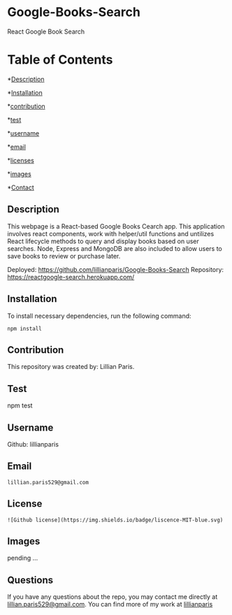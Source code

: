 # Google-Books-Search
React Google Book Search

# Table of Contents 

*[Description](#description) 

*[Installation](#Installation) 

*[contribution](#contribution) 

*[test](#test) 

*[username](#username) 

 *[email](#email) 

*[licenses](#licenses) 

*[images](#images) 

*[Contact](#Contact) 


## Description
This webpage is a React-based Google Books Cearch app. This application involves react components, work with helper/util functions and untilizes React lifecycle methods to query and display books based on user searches. Node, Express and MongoDB are also included to allow users to save books to review or purchase later.

Deployed: https://github.com/lillianparis/Google-Books-Search 
Repository: https://reactgoogle-search.herokuapp.com/


## Installation
To install necessary dependencies, run the following command:

```
npm install
```


## Contribution
This repository was created by: Lillian Paris.

    
## Test
npm test
    
## Username
Github: lillianparis
    
## Email
    lillian.paris529@gmail.com
    
## License
    ![Github license](https://img.shields.io/badge/liscence-MIT-blue.svg)

## Images

pending ...


## Questions

If you have any questions about the repo, you may contact me directly at lillian.paris529@gmail.com. You can find more of my work at [lillianparis](https://github.com/lillianparis)
